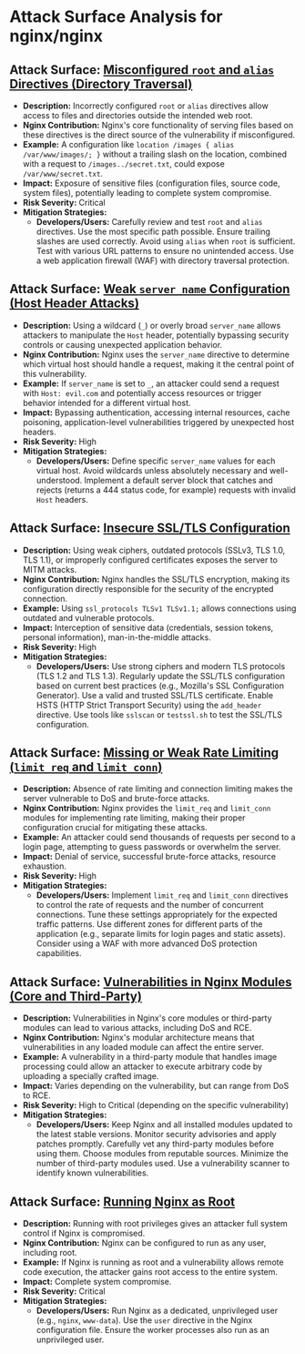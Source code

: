 # Attack Surface Analysis for nginx/nginx

## Attack Surface: [Misconfigured `root` and `alias` Directives (Directory Traversal)](./attack_surfaces/misconfigured__root__and__alias__directives__directory_traversal_.md)

*   **Description:** Incorrectly configured `root` or `alias` directives allow access to files and directories outside the intended web root.
*   **Nginx Contribution:** Nginx's core functionality of serving files based on these directives is the direct source of the vulnerability if misconfigured.
*   **Example:**  A configuration like `location /images { alias /var/www/images/; }` without a trailing slash on the location, combined with a request to `/images../secret.txt`, could expose `/var/www/secret.txt`.
*   **Impact:**  Exposure of sensitive files (configuration files, source code, system files), potentially leading to complete system compromise.
*   **Risk Severity:** Critical
*   **Mitigation Strategies:**
    *   **Developers/Users:**  Carefully review and test `root` and `alias` directives.  Use the most specific path possible.  Ensure trailing slashes are used correctly.  Avoid using `alias` when `root` is sufficient.  Test with various URL patterns to ensure no unintended access.  Use a web application firewall (WAF) with directory traversal protection.

## Attack Surface: [Weak `server_name` Configuration (Host Header Attacks)](./attack_surfaces/weak__server_name__configuration__host_header_attacks_.md)

*   **Description:**  Using a wildcard (`_`) or overly broad `server_name` allows attackers to manipulate the `Host` header, potentially bypassing security controls or causing unexpected application behavior.
*   **Nginx Contribution:** Nginx uses the `server_name` directive to determine which virtual host should handle a request, making it the central point of this vulnerability.
*   **Example:**  If `server_name` is set to `_`, an attacker could send a request with `Host: evil.com` and potentially access resources or trigger behavior intended for a different virtual host.
*   **Impact:**  Bypassing authentication, accessing internal resources, cache poisoning, application-level vulnerabilities triggered by unexpected host headers.
*   **Risk Severity:** High
*   **Mitigation Strategies:**
    *   **Developers/Users:**  Define specific `server_name` values for each virtual host.  Avoid wildcards unless absolutely necessary and well-understood.  Implement a default server block that catches and rejects (returns a 444 status code, for example) requests with invalid `Host` headers.

## Attack Surface: [Insecure SSL/TLS Configuration](./attack_surfaces/insecure_ssltls_configuration.md)

*   **Description:**  Using weak ciphers, outdated protocols (SSLv3, TLS 1.0, TLS 1.1), or improperly configured certificates exposes the server to MITM attacks.
*   **Nginx Contribution:** Nginx handles the SSL/TLS encryption, making its configuration directly responsible for the security of the encrypted connection.
*   **Example:**  Using `ssl_protocols TLSv1 TLSv1.1;` allows connections using outdated and vulnerable protocols.
*   **Impact:**  Interception of sensitive data (credentials, session tokens, personal information), man-in-the-middle attacks.
*   **Risk Severity:** High
*   **Mitigation Strategies:**
    *   **Developers/Users:**  Use strong ciphers and modern TLS protocols (TLS 1.2 and TLS 1.3).  Regularly update the SSL/TLS configuration based on current best practices (e.g., Mozilla's SSL Configuration Generator).  Use a valid and trusted SSL/TLS certificate.  Enable HSTS (HTTP Strict Transport Security) using the `add_header` directive.  Use tools like `sslscan` or `testssl.sh` to test the SSL/TLS configuration.

## Attack Surface: [Missing or Weak Rate Limiting (`limit_req` and `limit_conn`)](./attack_surfaces/missing_or_weak_rate_limiting___limit_req__and__limit_conn__.md)

*   **Description:**  Absence of rate limiting and connection limiting makes the server vulnerable to DoS and brute-force attacks.
*   **Nginx Contribution:** Nginx provides the `limit_req` and `limit_conn` modules for implementing rate limiting, making their proper configuration crucial for mitigating these attacks.
*   **Example:**  An attacker could send thousands of requests per second to a login page, attempting to guess passwords or overwhelm the server.
*   **Impact:**  Denial of service, successful brute-force attacks, resource exhaustion.
*   **Risk Severity:** High
*   **Mitigation Strategies:**
    *   **Developers/Users:**  Implement `limit_req` and `limit_conn` directives to control the rate of requests and the number of concurrent connections.  Tune these settings appropriately for the expected traffic patterns.  Use different zones for different parts of the application (e.g., separate limits for login pages and static assets).  Consider using a WAF with more advanced DoS protection capabilities.

## Attack Surface: [Vulnerabilities in Nginx Modules (Core and Third-Party)](./attack_surfaces/vulnerabilities_in_nginx_modules__core_and_third-party_.md)

*   **Description:**  Vulnerabilities in Nginx's core modules or third-party modules can lead to various attacks, including DoS and RCE.
*   **Nginx Contribution:** Nginx's modular architecture means that vulnerabilities in any loaded module can affect the entire server.
*   **Example:**  A vulnerability in a third-party module that handles image processing could allow an attacker to execute arbitrary code by uploading a specially crafted image.
*   **Impact:**  Varies depending on the vulnerability, but can range from DoS to RCE.
*   **Risk Severity:**  High to Critical (depending on the specific vulnerability)
*   **Mitigation Strategies:**
    *   **Developers/Users:**  Keep Nginx and all installed modules updated to the latest stable versions.  Monitor security advisories and apply patches promptly.  Carefully vet any third-party modules before using them.  Choose modules from reputable sources.  Minimize the number of third-party modules used.  Use a vulnerability scanner to identify known vulnerabilities.

## Attack Surface: [Running Nginx as Root](./attack_surfaces/running_nginx_as_root.md)

* **Description:** Running with root privileges gives an attacker full system control if Nginx is compromised.
* **Nginx Contribution:** Nginx can be configured to run as any user, including root.
* **Example:** If Nginx is running as root and a vulnerability allows remote code execution, the attacker gains root access to the entire system.
* **Impact:** Complete system compromise.
* **Risk Severity:** Critical
* **Mitigation Strategies:**
    * **Developers/Users:** Run Nginx as a dedicated, unprivileged user (e.g., `nginx`, `www-data`). Use the `user` directive in the Nginx configuration file. Ensure the worker processes also run as an unprivileged user.

